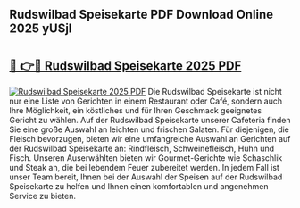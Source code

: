 ## Rudswilbad Speisekarte PDF Download Online 2025 yUSjl

# <h2><a href="http://gc63g0u.nevu.top/?p=Rudswilbad+Speisekarte">🔗 👉🔴 Rudswilbad Speisekarte 2025 PDF</a></h2>

[![Rudswilbad Speisekarte 2025 PDF](https://i.imgur.com/dBaPXMq.png)](http://gc63g0u.nevu.top/?p=Rudswilbad+Speisekarte)
Die Rudswilbad Speisekarte ist nicht nur eine Liste von Gerichten in einem Restaurant oder Café, sondern auch Ihre Möglichkeit, ein köstliches und für Ihren Geschmack geeignetes Gericht zu wählen. Auf der Rudswilbad Speisekarte unserer Cafeteria finden Sie eine große Auswahl an leichten und frischen Salaten. Für diejenigen, die Fleisch bevorzugen, bieten wir eine umfangreiche Auswahl an Gerichten auf der Rudswilbad Speisekarte an: Rindfleisch, Schweinefleisch, Huhn und Fisch. Unseren Auserwählten bieten wir Gourmet-Gerichte wie Schaschlik und Steak an, die bei lebendem Feuer zubereitet werden. In jedem Fall ist unser Team bereit, Ihnen bei der Auswahl der Speisen auf der Rudswilbad Speisekarte zu helfen und Ihnen einen komfortablen und angenehmen Service zu bieten.
